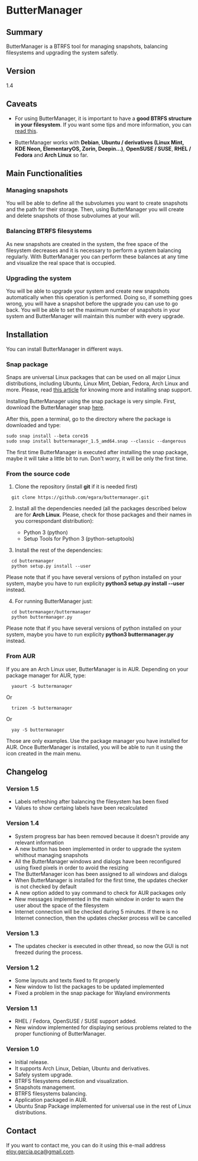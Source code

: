 # ButterManager

## Summary ##
ButterManager is a BTRFS tool for managing snapshots, balancing filesystems and upgrading the system safetly.

## Version ##
1.4

## Caveats ##
- For using ButterManager, it is important to have a **good BTRFS structure in your filesystem**. If you want some tips and more information, you can [read
this](https://github.com/egara/arch-btrfs-installation).

- ButterManager works with **Debian**, **Ubuntu / derivatives (Linux Mint, KDE Neon, ElementaryOS, Zorin, Deepin...)**, **OpenSUSE / SUSE**, **RHEL / Fedora** and **Arch Linux** so far.

## Main Functionalities ##

### Managing snapshots ###
You will be able to define all the subvolumes you want to create snapshots and the path for their storage. Then, using ButterManager you will create and delete snapshots of those subvolumes at your will.

### Balancing BTRFS filesystems ###
As new snapshots are created in the system, the free space of the filesystem decreases and it is necessary to perform a system balancing regularly. With ButterManager you can perform these balances at any time and visualize the real space that is occupied.

### Upgrading the system ###
You will be able to upgrade your system and create new snapshots automatically when this operation is performed. Doing so, if something goes wrong, you will have a snapshot before the upgrade you can use to go back. You will be able to set the maximum number of snapshots in your system and ButterManager will maintain this number with every upgrade.

## Installation ##
You can install ButterManager in different ways.

### Snap package ###
Snaps are universal Linux packages that can be used on all major Linux distributions, including Ubuntu, Linux Mint, Debian, Fedora, Arch Linux and more. Please, read [this article](https://docs.snapcraft.io/installing-snapd/6735) for knowing more and installing snap support.

Installing ButterManager using the snap package is very simple. First, download the ButterManager snap [here](https://drive.google.com/file/d/1iFjUiITnj7_pl9EahYuTxwSDpFwWCCnP/view?usp=sharing).

After this, ppen a terminal, go to the directory where the package is downloaded and type:

```
sudo snap install --beta core16
sudo snap install buttermanager_1.5_amd64.snap --classic --dangerous
```

The first time ButterManager is executed after installing the snap package, maybe it will take a little bit to run. Don't worry, it will be only the first time.

### From the source code ###
1. Clone the repository (install **git** if it is needed first)

  ```
    git clone https://github.com/egara/buttermanager.git

  ```

2. Install all the dependencies needed (all the packages described below are for **Arch Linux**. Please, check for those packages and their names in you correspondant distribution):
    - Python 3 (python)
    - Setup Tools for Python 3 (python-setuptools)

3. Install the rest of the dependencies:

  ```
    cd buttermanager
    python setup.py install --user

  ```
  Please note that if you have several versions of python installed on your system, maybe you have to run explicity **python3 setup.py install --user** instead.

4. For running ButterManager just:

  ```
    cd buttermanager/buttermanager
    python buttermanager.py

  ```
  Please note that if you have several versions of python installed on your system, maybe you have to run explicity **python3 buttermanager.py** instead.

### From AUR ###
If you are an Arch Linux user, ButterManager is in AUR. Depending on your package manager for AUR, type:

  ```
    yaourt -S buttermanager

  ```

Or
  ```
    trizen -S buttermanager

  ```

Or
  ```
    yay -S buttermanager

  ```
Those are only examples. Use the package manager you have installed for AUR. Once ButterManager is installed, you will be able to run it using the icon created in the main menu.

## Changelog ##

### Version 1.5 ###
- Labels refreshing after balancing the filesystem has been fixed
- Values to show certaing labels have been recalculated

### Version 1.4 ###
- System progress bar has been removed because it doesn't provide any relevant information
- A new button has been implemented in order to upgrade the system whithout managing snapshots
- All the ButterManager windows and dialogs have been reconfigured using fixed pixels in order to avoid the resizing
- The ButterManager icon has been assigned to all windows and dialogs
- When ButterManager is installed for the first time, the updates checker is not checked by default
- A new option added to yay command to check for AUR packages only
- New messages implemented in the main window in order to warn the user about the space of the filesystem
- Internet connection will be checked during 5 minutes. If there is no Internet connection, then the updates checker process will be cancelled

### Version 1.3 ###
- The updates checker is executed in other thread, so now the GUI is not freezed during the process.

### Version 1.2 ###
- Some layouts and texts fixed to fit properly
- New window to list the packages to be updated implemented
- Fixed a problem in the snap package for Wayland environments

### Version 1.1 ###

- RHEL / Fedora, OpenSUSE / SUSE support added.
- New window implemented for displaying serious problems related to the proper functioning of ButterManager.

### Version 1.0 ###

- Initial release.
- It supports Arch Linux, Debian, Ubuntu and derivatives.
- Safely system upgrade.
- BTRFS filesystems detection and visualization.
- Snapshots management.
- BTRFS filesystems balancing.
- Application packaged in AUR.
- Ubuntu Snap Package implemented for universal use in the rest of Linux distributions.

## Contact ##
If you want to contact me, you can do it using this e-mail address <eloy.garcia.pca@gmail.com>.
